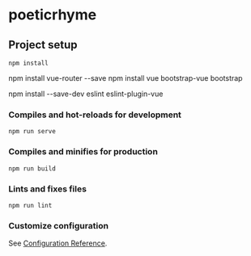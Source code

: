 # poeticrhyme

## Project setup
```
npm install
```
npm install vue-router --save
npm install vue bootstrap-vue bootstrap

npm install --save-dev eslint eslint-plugin-vue

### Compiles and hot-reloads for development
```
npm run serve
```

### Compiles and minifies for production
```
npm run build
```

### Lints and fixes files
```
npm run lint
```

### Customize configuration
See [Configuration Reference](https://cli.vuejs.org/config/).

